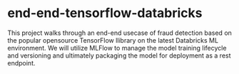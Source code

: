# end-end-tensorflow-databricks
This project walks through an end-end usecase of fraud detection based on the popular opensource TensorFlow llibrary on the latest Databricks ML environment. We will utilize MLFlow to manage the model training lifecycle and versioning and ultimately packaging the model for deployment as a rest endpoint.
